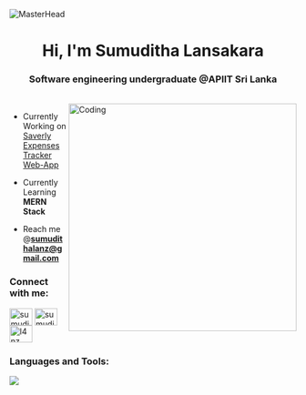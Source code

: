 ![MasterHead](https://media.licdn.com/dms/image/D5616AQF__vgcZjxVgw/profile-displaybackgroundimage-shrink_350_1400/0/1664433692873?e=1689811200&v=beta&t=D7664NgngpygRl5i-uwSIchhAYfozWdK8ql0_sPfcw4)
<h1 align="center">Hi, I'm Sumuditha Lansakara</h1>
<h3 align="center">Software engineering undergraduate @APIIT Sri Lanka</h3>
<br>
<img align="right" alt="Coding" width="400" src="https://media.tenor.com/QWdPngpHxZ8AAAAd/family-guy-css.gif"/>



- Currently Working on [Saverly Expenses Tracker Web-App](https://github.com/LaXnZ/expenses-tracker-backend)

- Currently Learning **MERN Stack**

- Reach me @**sumudithalanz@gmail.com**


<h3 align="left">Connect with me:</h3>
<p align="left">
<a href="https://www.linkedin.com/in/sumuditha-lansakara/" target="blank"><img align="center" src="https://raw.githubusercontent.com/rahuldkjain/github-profile-readme-generator/master/src/images/icons/Social/linked-in-alt.svg" alt="sumuditha-lansakara" height="30" width="40" /></a>
<a href="https://stackoverflow.com/users/21833157/sumuditha-lansakara" target="blank"><img align="center" src="https://raw.githubusercontent.com/rahuldkjain/github-profile-readme-generator/master/src/images/icons/Social/stack-overflow.svg" alt="sumuditha-lansakara" height="30" width="40" /></a>
<a href="https://www.youtube.com/channel/UCBo51UOLgHCtbK-qOAsIwwg" target="blank"><img align="center" src="https://raw.githubusercontent.com/rahuldkjain/github-profile-readme-generator/master/src/images/icons/Social/youtube.svg" alt="l4nz" height="30" width="40" /></a>
</p>

<h3 align="left">Languages and Tools:</h3>
<p align="left">
<a href="https://skillicons.dev">
<img src="https://skillicons.dev/icons?i=html,css,bootstrap,js,react,nodejs,expressjs,mongodb,postman" /></a>
</p>
